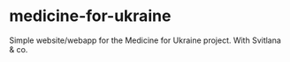 # medicine-for-ukraine
Simple website/webapp for the Medicine for Ukraine project. With Svitlana &amp; co.
